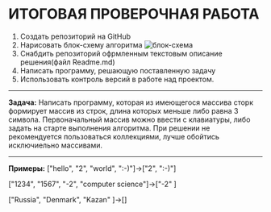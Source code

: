 # ИТОГОВАЯ ПРОВЕРОЧНАЯ РАБОТА
1. Создать репозиторий на GitHub
2. Нарисовать блок-схему алгоритма
![блок-схема](/main/блоксхема.jpg)
3. Снабдить репозиторий офрмленным текстовым описание решения(файл Readme.md)
4. Написать программу, решающую поставленную задачу
5. Использовать контроль версий в работе над проектом.
---
**Задача:** Написать программу, которая из имеющегося массива сторк формирует массив из строк, длина которых меньше либо равна 3 символа. Первоначальный массив можно ввести с клавиатуры, либо задать на старте выполнения алгоритма. При решении не рекомендуется пользоваться коллекциями, лучше обойтись исключиельно массивами.

---
__Примеры:__
["hello", "2", "world", ":-)"]->["2", ":-)"]

["1234", "1567", "-2", "computer science"]->["-2" ]

["Russia", "Denmark", "Kazan" ]->[]
